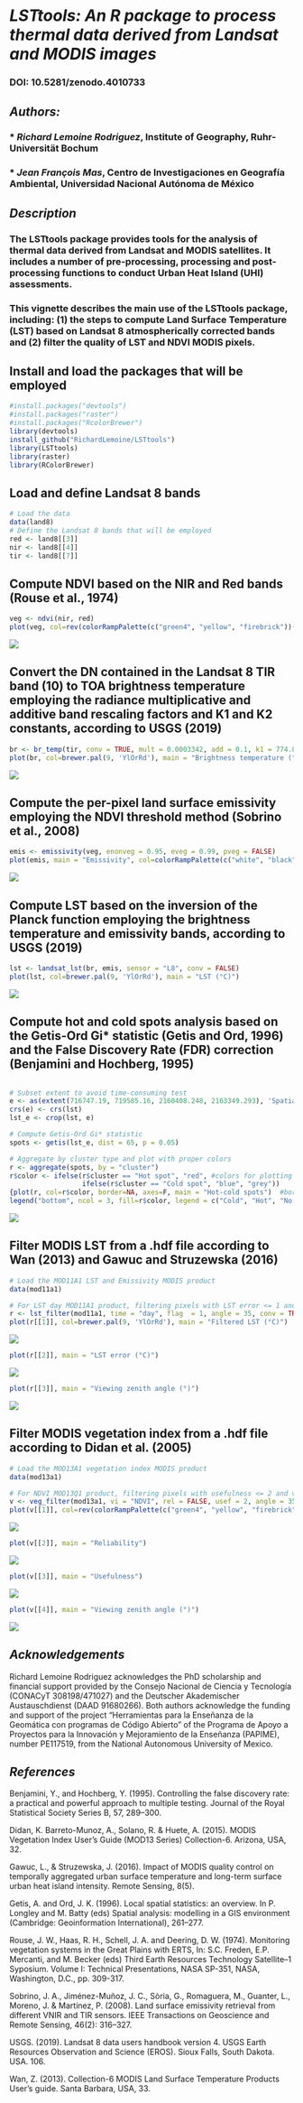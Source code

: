 *LSTtools: An R package to process thermal data derived from Landsat and
MODIS images*
================

### DOI: 10.5281/zenodo.4010733

## *Authors:*

### \* *Richard Lemoine Rodriguez*, Institute of Geography, Ruhr-Universität Bochum

### \* *Jean François Mas*, Centro de Investigaciones en Geografía Ambiental, Universidad Nacional Autónoma de México

## *Description*

### The LSTtools package provides tools for the analysis of thermal data derived from Landsat and MODIS satellites. It includes a number of pre-processing, processing and post-processing functions to conduct Urban Heat Island (UHI) assessments.

### This vignette describes the main use of the LSTtools package, including: (1) the steps to compute Land Surface Temperature (LST) based on Landsat 8 atmospherically corrected bands and (2) filter the quality of LST and NDVI MODIS pixels.

## Install and load the packages that will be employed

``` r
#install.packages("devtools")
#install.packages("raster")
#install.packages("RcolorBrewer")
library(devtools)
install_github("RichardLemoine/LSTtools")
library(LSTtools)
library(raster)
library(RColorBrewer)
```

## Load and define Landsat 8 bands

``` r
# Load the data
data(land8)
# Define the Landsat 8 bands that will be employed
red <- land8[[3]]
nir <- land8[[4]]
tir <- land8[[7]]
```

## Compute NDVI based on the NIR and Red bands (Rouse et al., 1974)

``` r
veg <- ndvi(nir, red)
plot(veg, col=rev(colorRampPalette(c("green4", "yellow", "firebrick"))(255)), main = "NDVI")
```

![](README_files/figure-gfm/unnamed-chunk-3-1.png)<!-- -->

## Convert the DN contained in the Landsat 8 TIR band (10) to TOA brightness temperature employing the radiance multiplicative and additive band rescaling factors and K1 and K2 constants, according to USGS (2019)

``` r
br <- br_temp(tir, conv = TRUE, mult = 0.0003342, add = 0.1, k1 = 774.89, k2 = 1321.08)
plot(br, col=brewer.pal(9, 'YlOrRd'), main = "Brightness temperature (°C)")
```

![](README_files/figure-gfm/unnamed-chunk-4-1.png)<!-- -->

## Compute the per-pixel land surface emissivity employing the NDVI threshold method (Sobrino et al., 2008)

``` r
emis <- emissivity(veg, enonveg = 0.95, eveg = 0.99, pveg = FALSE)
plot(emis, main = "Emissivity", col=colorRampPalette(c("white", "black"))(255))
```

![](README_files/figure-gfm/unnamed-chunk-5-1.png)<!-- -->

## Compute LST based on the inversion of the Planck function employing the brightness temperature and emissivity bands, according to USGS (2019)

``` r
lst <- landsat_lst(br, emis, sensor = "L8", conv = FALSE)
plot(lst, col=brewer.pal(9, 'YlOrRd'), main = "LST (°C)")
```

![](README_files/figure-gfm/unnamed-chunk-6-1.png)<!-- -->

## Compute hot and cold spots analysis based on the Getis-Ord Gi\* statistic (Getis and Ord, 1996) and the False Discovery Rate (FDR) correction (Benjamini and Hochberg, 1995)

``` r

# Subset extent to avoid time-consuming test
e <- as(extent(716747.19, 719585.16, 2160408.248, 2163349.293), 'SpatialPolygons') 
crs(e) <- crs(lst)
lst_e <- crop(lst, e)

# Compute Getis-Ord Gi* statistic
spots <- getis(lst_e, dist = 65, p = 0.05)

# Aggregate by cluster type and plot with proper colors
r <- aggregate(spots, by = "cluster")
r$color <- ifelse(r$cluster == "Hot spot", "red", #colors for plotting
                  ifelse(r$cluster == "Cold spot", "blue", "grey"))
{plot(r, col=r$color, border=NA, axes=F, main = "Hot-cold spots")  #border="gray50" #plot
legend("bottom", ncol = 3, fill=r$color, legend = c("Cold", "Hot", "No sig."))}
```

![](README_files/figure-gfm/unnamed-chunk-7-1.png)<!-- -->

## Filter MODIS LST from a .hdf file according to Wan (2013) and Gawuc and Struzewska (2016)

``` r
# Load the MOD11A1 LST and Emissivity MODIS product
data(mod11a1)

# For LST day MOD11A1 product, filtering pixels with LST error <= 1 and view zenith angle <= 35
r <- lst_filter(mod11a1, time = "day", flag  = 1, angle = 35, conv = TRUE)
plot(r[[1]], col=brewer.pal(9, 'YlOrRd'), main = "Filtered LST (°C)")
```

![](README_files/figure-gfm/unnamed-chunk-8-1.png)<!-- -->

``` r
plot(r[[2]], main = "LST error (°C)")
```

![](README_files/figure-gfm/unnamed-chunk-8-2.png)<!-- -->

``` r
plot(r[[3]], main = "Viewing zenith angle (°)")
```

![](README_files/figure-gfm/unnamed-chunk-8-3.png)<!-- -->

## Filter MODIS vegetation index from a .hdf file according to Didan et al. (2005)

``` r
# Load the MOD13A1 vegetation index MODIS product
data(mod13a1)

# For NDVI MOD13Q1 product, filtering pixels with usefulness <= 2 and view zenith angle <= 35
v <- veg_filter(mod13a1, vi = "NDVI", rel = FALSE, usef = 2, angle = 35)
plot(v[[1]], col=rev(colorRampPalette(c("green4", "yellow", "firebrick"))(255)), main = "Filtered NDVI")
```

![](README_files/figure-gfm/unnamed-chunk-9-1.png)<!-- -->

``` r
plot(v[[2]], main = "Reliability")
```

![](README_files/figure-gfm/unnamed-chunk-9-2.png)<!-- -->

``` r
plot(v[[3]], main = "Usefulness")
```

![](README_files/figure-gfm/unnamed-chunk-9-3.png)<!-- -->

``` r
plot(v[[4]], main = "Viewing zenith angle (°)")
```

![](README_files/figure-gfm/unnamed-chunk-9-4.png)<!-- -->

## *Acknowledgements*

Richard Lemoine Rodriguez acknowledges the PhD scholarship and financial
support provided by the Consejo Nacional de Ciencia y Tecnología
(CONACyT 308198/471027) and the Deutscher Akademischer Austauschdienst
(DAAD 91680266). Both authors acknowledge the funding and support of the
project “Herramientas para la Enseñanza de la Geomática con programas de
Código Abierto” of the Programa de Apoyo a Proyectos para la Innovación
y Mejoramiento de la Enseñanza (PAPIME), number PE117519, from the
National Autonomous University of Mexico.

## *References*

Benjamini, Y., and Hochberg, Y. (1995). Controlling the false discovery
rate: a practical and powerful approach to multiple testing. Journal of
the Royal Statistical Society Series B, 57, 289–300.

Didan, K. Barreto-Munoz, A., Solano, R. & Huete, A. (2015). MODIS
Vegetation Index User’s Guide (MOD13 Series) Collection-6. Arizona, USA,
32.

Gawuc, L., & Struzewska, J. (2016). Impact of MODIS quality control on
temporally aggregated urban surface temperature and long-term surface
urban heat island intensity. Remote Sensing, 8(5).

Getis, A. and Ord, J. K. (1996). Local spatial statistics: an overview.
In P. Longley and M. Batty (eds) Spatial analysis: modelling in a GIS
environment (Cambridge: Geoinformation International), 261–277.

Rouse, J. W., Haas, R. H., Schell, J. A. and Deering, D. W. (1974).
Monitoring vegetation systems in the Great Plains with ERTS, In: S.C.
Freden, E.P. Mercanti, and M. Becker (eds) Third Earth Resources
Technology Satellite–1 Syposium. Volume I: Technical Presentations, NASA
SP-351, NASA, Washington, D.C., pp. 309-317.

Sobrino, J. A., Jiménez-Muñoz, J. C., Sòria, G., Romaguera, M., Guanter,
L., Moreno, J. & Martínez, P. (2008). Land surface emissivity retrieval
from different VNIR and TIR sensors. IEEE Transactions on Geoscience and
Remote Sensing, 46(2): 316–327.

USGS. (2019). Landsat 8 data users handbook version 4. USGS Earth
Resources Observation and Science (EROS). Sioux Falls, South Dakota.
USA. 106.

Wan, Z. (2013). Collection-6 MODIS Land Surface Temperature Products
User’s guide. Santa Barbara, USA, 33.
